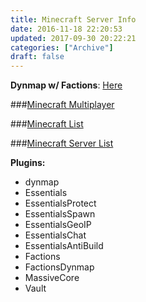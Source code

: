 ```yaml
---
title: Minecraft Server Info
date: 2016-11-18 22:20:53
updated: 2017-09-30 20:22:21
categories: ["Archive"]
draft: false
---
```


**Dynmap w/ Factions**: [Here](https://mc-map.sqweeb.net)

###[Minecraft Multiplayer](http://minecraft-mp.com/server-s139593)

###[Minecraft List](https://minecraftlist.org/server/4494)

###[Minecraft Server List](http://minecraft-server-list.com/server/376444)


**Plugins:**

* dynmap
*  Essentials
*  EssentialsProtect
*  EssentialsSpawn 
*  EssentialsGeoIP
*  EssentialsChat
*  EssentialsAntiBuild
*  Factions 
*  FactionsDynmap 
*  MassiveCore
*  Vault